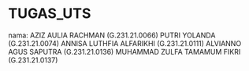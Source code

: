 # TUGAS_UTS
nama:  AZIZ AULIA RACHMAN (G.231.21.0066) PUTRI YOLANDA (G.231.21.0074) ANNISA LUTHFIA ALFARIKHI (G.231.21.0111) ALVIANNO AGUS SAPUTRA (G.231.21.0136) MUHAMMAD ZULFA TAMAMUM FIKRI (G.231.21.0137)
